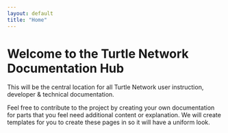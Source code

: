 ```yaml
---
layout: default
title: "Home"
---
```

# Welcome to the Turtle Network Documentation Hub

This will be the central location for all Turtle Network user instruction, developer & technical documentation. 

Feel free to contribute to the project by creating your own documentation for parts that you feel need additional content or explanation. 
We will create templates for you to create these pages in so it will have a uniform look.
